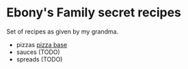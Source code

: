 # Ebony's Family secret recipes

Set of recipes as given by my grandma.

- pizzas [pizza base](pizza.md)
- sauces (TODO)
- spreads (TODO)
